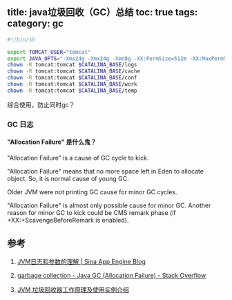 title: java垃圾回收（GC）总结
toc: true
tags: 
category: gc
---



```bash
#!/bin/sh

export TOMCAT_USER="tomcat"
export JAVA_OPTS="-Xms24g -Xmx24g -Xmn8g -XX:PermSize=512m -XX:MaxPermSize=512M -XX:SurvivorRatio=5 -server -XX:+TieredCompilation -XX:CICompilerCount=12 -XX:+DisableExplicitGC -Dlogs=$CATALINA_BASE/logs -Dcache=$CATALINA_BASE/cache -verbose:gc -XX:+PrintGCDateStamps -XX:+PrintGCDetails -XX:+PrintGCApplicationStoppedTime -XX:+PrintGCApplicationConcurrentTime -XX:+PrintGC -XX:+UseConcMarkSweepGC -XX:CMSFullGCsBeforeCompaction=1 -Xloggc:$CATALINA_BASE/logs/gc.log"
chown -R tomcat:tomcat $CATALINA_BASE/logs
chown -R tomcat:tomcat $CATALINA_BASE/cache
chown -R tomcat:tomcat $CATALINA_BASE/conf
chown -R tomcat:tomcat $CATALINA_BASE/work
chown -R tomcat:tomcat $CATALINA_BASE/temp
```

综合使用，防止同时gc？

### GC 日志

#### "Allocation Failure" 是什么鬼？

"Allocation Failure" is a cause of GC cycle to kick.

"Allocation Failure" means that no more space left in Eden to allocate object. So, it is normal cause of young GC.

Older JVM were not printing GC cause for minor GC cycles.

"Allocation Failure" is almost only possible cause for minor GC. Another reason for minor GC to kick could be CMS remark phase (if +XX:+ScavengeBeforeRemark is enabled).


## 参考

1. [JVM日志和参数的理解 | Sina App Engine Blog](http://blog.sae.sina.com.cn/archives/4141)

2. [garbage collection - Java GC (Allocation Failure) - Stack Overflow](http://stackoverflow.com/questions/28342736/java-gc-allocation-failure)

3. [JVM 垃圾回收器工作原理及使用实例介绍](https://www.ibm.com/developerworks/cn/java/j-lo-JVMGarbageCollection/)



